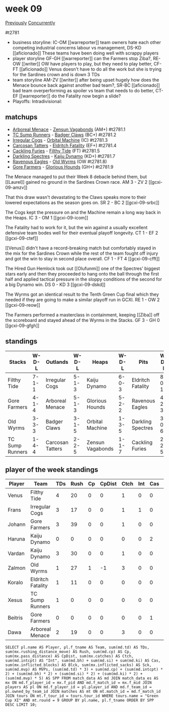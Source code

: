 # week 09

[Previously](week08)
[Concurrently](../ogiii/week04)

#t2781



* business storyline: IC-OM [[warreporter]] team owners hate each other competing industrial concerns labour vs management, DS-KD [[aficionado]] These teams have been doing well with scrappy players
* player storyline  GF-GH [[warreporter]] can the Farmers stop Ziba?, RE-OW [[writer]] OW have players to play, but they need to play better, CF-FT [[aficionado]] Venus doesn't have to do all the work but she is trying for the Sardines crown and is down 3 TDs  
* team storyline AM-ZV [[writer]] after being upset hugely how does the Menace bounce back against another bad team?, SR-BC [[aficionado]] bad team overperforming as spoiler vs team that needs to do better, CT-EF [[warreporter]] do the Fatality now begin a slide?
* Playoffs: Intradivisional: 


## matchups

* [Arboreal Menace](../../teams/arborealmenace) - [Zensun Vagabonds](../../teams/zensunvagabonds) (AM+) #t2781.1
* [TC Sump Runners](../../teams/sumprunners) - [Badger Claws](../../teams/badgerclaws) (BC+) #t2781.2
* [Irregular Cogs](../../teams/irregularcogs) - [Orbital Machine](../../teams/orbitalmachine) (IC) #t2781.3
* [Carcosan Tatters](../../teams/carcosantatters) - [Eldritch Fatality](../../teams/eldritchfatality) (EF+) #t2781.4
* [Cackling Furies](../../teams/cacklingfuries) - [Filthy Tide](../../teams/filthytide) (FT) #t2781.5
* [Darkling Spectres](../../teams/darklingspectres) - [Kaiju Dynamo](../../teams/kaijudynamo) (KD+) #t2781.7
* [Ravenous Eagles](../../teams/ravenouseagles) - [Old Wyrms](../../teams/oldwyrms) (OW #t2781.8)
* [Gore Farmers](../../teams/gorefarmers) - [Glorious Hounds](../../teams/glorioushounds) (GH+) #t2781.9

The Menace managed to put their Week 8 debacle behind them, but [[Laurel]] gained no ground in the Sardines Crown race. AM 3 - ZV 2 [[gcxi-09-amzv]]

That this draw wasn't devastating to the Claws speaks more to their lowered expectations as the season goes on. SR 2 - BC 2 [[gcxi-09-srbc]]

The Cogs kept the pressure on and the Machine remain a long way back in the Heaps. IC 3 - OM 1 [[gcxi-09-icom]]

The Fatality had to work for it, but the win against a usually excellent defensive team bodes well for their eventual playoff longevity. CT 1 - EF 2 [[gcxi-09-ctef]]

[[Venus]] didn't have a record-breaking match but comfortably stayed in the mix for the Sardines Crown while the rest of the team fought off injury and got the win to stay in second place overall. CF 1 - FT 4 [[gcxi-09-cfft]]

The Hired Gun Hemlock took out [[Olufunmi]] one of the Spectres' biggest stars early and then they proceeded to hang onto the ball through the first half and applied tactical pressure in the sloppy conditions of the second for a big Dynamo win. DS 0 - KD 3 [[gcxi-09-dskd]]

The Wyrms got an identical result to the Tenth Green Cup final which they needed if they are going to make a similar playoff run in GCXI. RE 1 - OW 2 [[gcxi-09-reow]]

The Farmers performed a masterclass in containment, keeping [[Ziba]] off the scoreboard and stayed ahead of the Wyrms in the Stacks. GF 3 - GH 0 [[gcxi-09-gfgh]]

## standings

| Stacks | W-D-L | Outlands | W-D-L | Heaps | W-D-L | Pits | W-D-L |
|-------|-----|--|--|------|------|--|--|
| Filthy Tide | 7-1-1 | Irregular Cogs | 5-1-3 | Kaiju Dynamo | 6-0-3 | Eldritch Fatality | 8-0-1 |
| Gore Farmers | 4-1-4 | Arboreal Menace | 5-1-3 | Glorious Hounds | 5-2-2 | Ravenous Eagles | 4-2-3 |
| Old Wyrms | 3-3-3 | Badger Claws | 3-1-5 | Orbital Machine | 1-3-5 | Darkling Spectres | 3-0-6 |
| TC Sump Runners | 1-4-4 | Carcosan Tatters | 2-2-5 | Zensun Vagabonds | 1-1-7 | Cackling Furies | 2-2-5 |

## player of the week standings

| Player    | Team              | TDs  | Rush | Cp   | CpDist | Ctch | Int  | Cas  | Blck | Sck  | MVP  | SPP  |
|-----------|-------------------|------|------|------|--------|------|------|------|------|------|------|------|
| Venus    | Filthy Tide       |    4 |   20 |    0 |      0 |    1 |    0 |    0 |    0 |    0 |    0 |   12 |
| Frans    | Irregular Cogs    |    3 |   17 |    0 |      0 |    1 |    1 |    0 |    5 |    0 |    0 |   11 |
| Johann   | Gore Farmers      |    3 |   39 |    0 |      0 |    1 |    0 |    0 |    1 |    0 |    0 |    9 |
| Haruna   | Kaiju Dynamo      |    0 |    0 |    0 |      0 |    0 |    0 |    2 |    9 |    1 |    1 |    9 |
| Vardan   | Kaiju Dynamo      |    3 |   30 |    0 |      0 |    1 |    0 |    0 |    1 |    0 |    0 |    9 |
| Zalmon   | Old Wyrms         |    1 |   27 |    1 |     -1 |    3 |    0 |    0 |    1 |    0 |    1 |    9 |
| Koralo   | Eldritch Fatality |    1 |   11 |    0 |      0 |    0 |    0 |    0 |    2 |    0 |    1 |    8 |
| Xesus    | TC Sump Runners   |    1 |    0 |    0 |      0 |    0 |    0 |    0 |    6 |    0 |    1 |    8 |
| Beitris  | Gore Farmers      |    0 |    0 |    0 |      0 |    0 |    0 |    1 |    8 |    0 |    1 |    7 |
| Dawa     | Arboreal Menace   |    2 |   19 |    0 |      0 |    3 |    0 |    0 |    0 |    0 |    0 |    6 |


```
SELECT pl.name AS Player, pl.f_tname AS Team, sum(md.td) AS TDs, sum(mx.rushing_distance_move) AS Rush, sum(md.cp) AS Cp,	sum(mx.pass_distance) AS CpDist, sum(mx.catches) AS Ctch, sum(md.intcpt) AS "Int", sum(md.bh) + sum(md.si) + sum(md.ki) AS Cas, sum(mx.inflicted_blocks) AS Blck, sum(mx.inflicted_sacks) AS Sck, sum(md.mvp) AS MVPs, (sum(md.td) * 3) + sum(md.cp) + (sum(md.intcpt) * 2) + (sum(md.bh) * 2) + (sum(md.si) * 2) + (sum(md.ki) * 2) + (sum(md.mvp) * 5) AS SPP FROM match_data AS md JOIN match_data_es AS mx ON md.f_player_id = mx.f_pid AND md.f_match_id = mx.f_mid JOIN players AS pl ON md.f_player_id = pl.player_id AND md.f_team_id = pl.owned_by_team_id JOIN matches AS mt ON mt.match_id = md.f_match_id JOIN tours ON mt.f_tour_id = tours.tour_id WHERE tours.name = "Green Cup XI" AND mt.round = 9 GROUP BY pl.name, pl.f_tname ORDER BY SPP DESC LIMIT 10;
```
